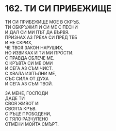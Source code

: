 # 162. ТИ СИ ПРИБЕЖИЩЕ  
  
ТИ СИ ПРИБЕЖИЩЕ МОЕ В СКРЪБ.  
ТИ ОБКРЪЖИЛ И СИ МЕ С ПЕСНИ  
И ДАЛ СИ МИ ПЪТ ДА ВЪРВЯ.  
ПРИЗНАХ АЗ ГРЕХА СИ ПРЕД ТЕБ  
И НЕ СКРИХ,  
ЧЕ ТВОЯ ЗАКОН НАРУШИХ,  
НО ИЗВИКАХ И ТИ МИ ПРОСТИ.  
С ПРАВДА ОБЛЕЧЕ МЕ.  
С КРЪВТА СИ МЕ ОМИ  
И СЕГА АЗ СЪМ ЧИСТ.  
С ХВАЛА ИЗПЪЛНИ МЕ,  
СЪС СИЛА ОТ ДУХА  
И СЕГА АЗ СЪМ ТВОЙ.  
  
ЗА МЕНЕ, ГОСПОДИ  
ДАДЕ ТИ  
СВОЯ ЖИВОТ И  
СВОЯТА КРЪВ.  
С РЪЦЕ ПРОБОДЕНИ,  
С ТЯЛО РАЗЧУПЕНО  
ОТМЕНИ МОЙТА СМЪРТ.  

